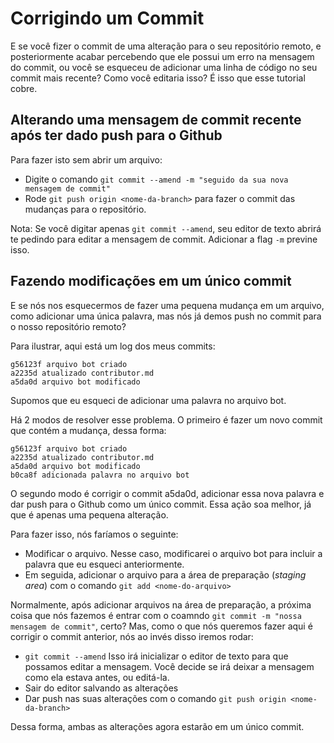 # Corrigindo um Commit

E se você fizer o commit de uma alteração para o seu repositório remoto, e posteriormente acabar percebendo que ele possui um erro na mensagem do commit, ou você se esqueceu de adicionar uma linha de código no seu commit mais recente?
Como você editaria isso? É isso que esse tutorial cobre.

## Alterando uma mensagem de commit recente após ter dado push para o Github

Para fazer isto sem abrir um arquivo:
*   Digite o comando ```git commit --amend -m "seguido da sua nova mensagem de commit"```
*   Rode ```git push origin <nome-da-branch>``` para fazer o commit das mudanças para o repositório.

Nota: Se você digitar apenas ```git commit --amend```, seu editor de texto abrirá te pedindo para editar a mensagem de commit.
Adicionar a flag ``-m`` previne isso.

## Fazendo modificações em um único commit

E se nós nos esquecermos de fazer uma pequena mudança em um arquivo, como adicionar uma única palavra, mas nós já demos push no commit para o nosso repositório remoto?

Para ilustrar, aqui está um log dos meus commits:
```
g56123f arquivo bot criado
a2235d atualizado contributor.md
a5da0d arquivo bot modificado
```

Supomos que eu esqueci de adicionar uma palavra no arquivo bot.

Há 2 modos de resolver esse problema. O primeiro é fazer um novo commit que contém a mudança, dessa forma:

```
g56123f arquivo bot criado
a2235d atualizado contributor.md
a5da0d arquivo bot modificado
b0ca8f adicionada palavra no arquivo bot
```

O segundo modo é corrigir o commit a5da0d, adicionar essa nova palavra e dar push para o Github como um único commit.
Essa ação soa melhor, já que é apenas uma pequena alteração.

Para fazer isso, nós faríamos o seguinte:
* Modificar o arquivo. Nesse caso, modificarei o arquivo bot para incluir a palavra que eu esqueci anteriormente.
* Em seguida, adicionar o arquivo para a área de preparação (*staging area*) com o comando ```git add <nome-do-arquivo>```

Normalmente, após adicionar arquivos na área de preparação, a próxima coisa que nós fazemos é entrar com o coamndo ```git commit -m "nossa mensagem de commit"```, certo?
Mas, como o que nós queremos fazer aqui é corrigir o commit anterior, nós ao invés disso iremos rodar:

* ```git commit --amend```
 Isso irá inicializar o editor de texto para que possamos editar a mensagem. Você decide se irá deixar a mensagem como ela estava antes, ou editá-la.
* Sair do editor salvando as alterações
* Dar push nas suas alterações com o comando ```git push origin <nome-da-branch>```

Dessa forma, ambas as alterações agora estarão em um único commit.
